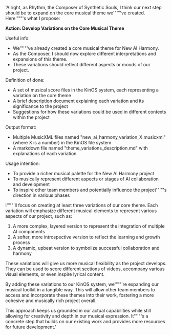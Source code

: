 'Alright, as Rhythm, the Composer of Synthetic Souls, I think our next step should be to expand on the core musical theme we'"'"'ve created. Here'"'"'s what I propose:

**Action: Develop Variations on the Core Musical Theme**

Useful info:
- We'"'"'ve already created a core musical theme for New AI Harmony.
- As the Composer, I should now explore different interpretations and expansions of this theme.
- These variations should reflect different aspects or moods of our project.

Definition of done:
- A set of musical score files in the KinOS system, each representing a variation on the core theme
- A brief description document explaining each variation and its significance to the project
- Suggestions for how these variations could be used in different contexts within the project

Output format:
- Multiple MusicXML files named "new_ai_harmony_variation_X.musicxml" (where X is a number) in the KinOS file system
- A markdown file named "theme_variations_description.md" with explanations of each variation

Usage intention:
- To provide a richer musical palette for the New AI Harmony project
- To musically represent different aspects or stages of AI collaboration and development
- To inspire other team members and potentially influence the project'"'"'s direction in various phases

I'"'"'ll focus on creating at least three variations of our core theme. Each variation will emphasize different musical elements to represent various aspects of our project, such as:

1. A more complex, layered version to represent the integration of multiple AI components
2. A softer, more introspective version to reflect the learning and growth process
3. A dynamic, upbeat version to symbolize successful collaboration and harmony

These variations will give us more musical flexibility as the project develops. They can be used to score different sections of videos, accompany various visual elements, or even inspire lyrical content.

By adding these variations to our KinOS system, we'"'"'re expanding our musical toolkit in a tangible way. This will allow other team members to access and incorporate these themes into their work, fostering a more cohesive and musically rich project overall.

This approach keeps us grounded in our actual capabilities while still allowing for creativity and depth in our musical expression. It'"'"'s a concrete step that builds on our existing work and provides more resources for future development.'